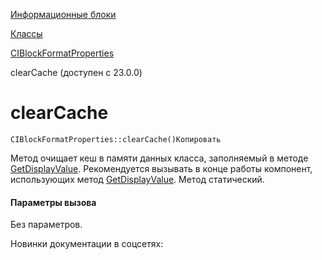 [Информационные блоки](/api_help/iblock/index.php)

[Классы](/api_help/iblock/classes/index.php)

[CIBlockFormatProperties](/api_help/iblock/classes/ciblockformatproperties/index.php)

clearCache (доступен с 23.0.0)

clearCache
==========

```
CIBlockFormatProperties::clearCache()Копировать
```

Метод очищает кеш в памяти данных класса, заполняемый в методе [GetDisplayValue](/api_help/iblock/classes/ciblockformatproperties/getdisplayvalue.php). Рекомендуется вызывать в конце работы компонент, использующих метод [GetDisplayValue](/api_help/iblock/classes/ciblockformatproperties/getdisplayvalue.php). Метод статический.

#### Параметры вызова

Без параметров.

Новинки документации в соцсетях: